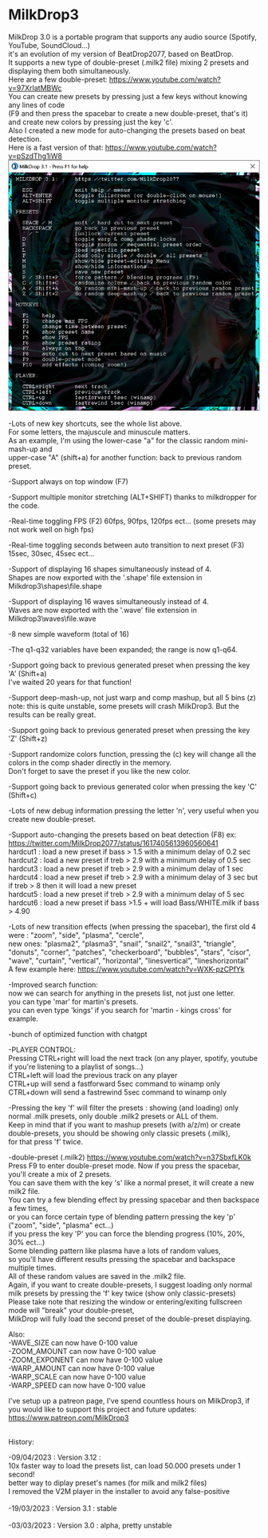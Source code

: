 # MilkDrop3

MilkDrop 3.0 is a portable program that supports any audio source (Spotify, YouTube, SoundCloud...)<br/>
it's an evolution of my version of BeatDrop2077, based on BeatDrop.<br/>
It supports a new type of double-preset (.milk2 file) mixing 2 presets and displaying them both simultaneously.<br/>
Here are a few double-preset: https://www.youtube.com/watch?v=97XrIatMBWc<br/>
You can create new presets by pressing just a few keys without knowing any lines of code<br/>
(F9 and then press the spacebar to create a new double-preset, that's it) and create new colors by pressing just the key 'c'.<br/>
Also I created a new mode for auto-changing the presets based on beat detection.<br/>
Here is a fast version of that: https://www.youtube.com/watch?v=pSzdThg1iW8<br/>
![Screenshot](MilkDrop3.jpg)<br/>

-Lots of new key shortcuts, see the whole list above.<br/>
For some letters, the majuscule and minuscule matters.<br/>
As an example, I'm using the lower-case "a" for the classic random mini-mash-up and<br/>
upper-case "A" (shift+a) for another function: back to previous random preset.<br/>

-Support always on top window (F7)<br/>

-Support multiple monitor stretching (ALT+SHIFT) thanks to milkdropper for the code.<br/>

-Real-time toggling FPS (F2) 60fps, 90fps, 120fps ect... (some presets may not work well on high fps)<br/>

-Real-time toggling seconds between auto transition to next preset (F3) 15sec, 30sec, 45sec ect...<br/>

-Support of displaying 16 shapes simultaneously instead of 4.<br/>
Shapes are now exported with the '.shape' file extension in Milkdrop3\shapes\file.shape<br/>

-Support of displaying 16 waves simultaneously instead of 4.<br/>
Waves are now exported with the '.wave' file extension in Milkdrop3\waves\file.wave<br/>

-8 new simple waveform (total of 16)<br/>

-The q1-q32 variables have been expanded; the range is now q1-q64.<br/>

-Support going back to previous generated preset when pressing the key 'A' (Shift+a)<br/>
I've waited 20 years for that function!<br/>

-Support deep-mash-up, not just warp and comp mashup, but all 5 bins (z)<br/>
note: this is quite unstable, some presets will crash MilkDrop3. But the results can be really great.<br/>

-Support going back to previous generated preset when pressing the key 'Z' (Shift+z)<br/>

-Support randomize colors function, pressing the (c) key will change all the colors in the comp shader directly in the memory.<br/>
Don't forget to save the preset if you like the new color.<br/>

-Support going back to previous generated color when pressing the key 'C' (Shift+c)<br/>

-Lots of new debug information pressing the letter 'n', very useful when you create new double-preset.<br/>

-Support auto-changing the presets based on beat detection (F8) ex: https://twitter.com/MilkDrop2077/status/1617405613960560641<br/>
hardcut1 : load a new preset if bass > 1.5 with a minimum delay of 0.2 sec<br/>
hardcut2 : load a new preset if treb > 2.9 with a minimum delay of 0.5 sec<br/>
hardcut3 : load a new preset if treb > 2.9 with a minimum delay of 1 sec<br/>
hardcut4 : load a new preset if treb > 2.9 with a minimum delay of 3 sec but if treb > 8 then it will load a new preset<br/>
hardcut5 : load a new preset if treb > 2.9 with a minimum delay of 5 sec<br/>
hardcut6 : load a new preset if bass >1.5 + will load Bass/WHITE.milk if bass > 4.90<br/>

-Lots of new transition effects (when pressing the spacebar), the first old 4 were : "zoom", "side", "plasma", "cercle",<br/>
new ones: "plasma2", "plasma3", "snail", "snail2", "snail3", "triangle", "donuts", "corner", "patches", "checkerboard", "bubbles", "stars", "cisor", "wave",  "curtain", "vertical", "horizontal", "linesvertical", "lineshorizontal"<br/>
A few example here: https://www.youtube.com/watch?v=WXK-pzCPfYk<br/>

-Improved search function:<br/>
now we can search for anything in the presets list, not just one letter.<br/>
you can type 'mar' for martin's presets.<br/>
you can even type 'kings' if you search for 'martin - kings cross' for example.<br/>

-bunch of optimized function with chatgpt<br/>

-PLAYER CONTROL:<br/>
Pressing CTRL+right will load the next track (on any player, spotify, youtube if you're listening to a playlist of songs...)<br/>
CTRL+left will load the previous track on any player<br/>
CTRL+up will send a fastforward 5sec command to winamp only<br/>
CTRL+down will send a fastrewind 5sec command to winamp only<br/>

-Pressing the key 'f' will filter the presets : showing (and loading) only normal .milk presets, only double .milk2 presets or ALL of them.<br/>
Keep in mind that if you want to mashup presets (with a/z/m) or create double-presets, you should be showing only classic presets (.milk),<br/>
for that press 'f' twice.<br/>

-double-preset (.milk2) https://www.youtube.com/watch?v=n37SbxfLK0k<br/>
Press F9 to enter double-preset mode. Now if you press the spacebar, you'll create a mix of 2 presets.<br/>
You can save them with the key 's' like a normal preset, it will create a new milk2 file.<br/>
You can try a few blending effect by pressing spacebar and then backspace a few times,<br/>
or you can force certain type of blending pattern pressing the key 'p' ("zoom", "side", "plasma" ect...)<br/>
if you press the key 'P' you can force the blending progress (10%, 20%, 30% ect...)<br/>
Some blending pattern like plasma have a lots of random values,<br/>
so you'll have different results pressing the spacebar and backspace multiple times.<br/>
All of these random values are saved in the .milk2 file.<br/>
Again, if you want to create double-presets, I suggest loading only normal milk presets by pressing the 'f' key twice (show only classic-presets)<br/>
Please take note that resizing the window or entering/exiting fullscreen mode will "break" your double-preset,<br/>
MilkDrop will fully load the second preset of the double-preset displaying.<br/> 

Also:<br/>
-WAVE_SIZE can now have 0-100 value<br/>
-ZOOM_AMOUNT can now have 0-100 value<br/>
-ZOOM_EXPONENT can now have 0-100 value<br/>
-WARP_AMOUNT can now have 0-100 value<br/>
-WARP_SCALE can now have 0-100 value<br/>
-WARP_SPEED can now have 0-100 value<br/>

I've setup up a patreon page, I've spend countless hours on MilkDrop3, if you would like to support this project and future updates:<br/>
https://www.patreon.com/MilkDrop3<br/><br/>

History:<br/>

-09/04/2023 : Version 3.12 :<br/> 
10x faster way to load the presets list, can load 50.000 presets under 1 second!<br/>
better way to diplay preset's names (for milk and milk2 files)<br/>
I removed the V2M player in the installer to avoid any false-positive<br/><br/>
-19/03/2023 : Version 3.1 : stable<br/><br/>
-03/03/2023 : Version 3.0 : alpha, pretty unstable
